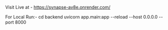 Visit Live at - https://synapse-av8e.onrender.com/


For Local Run:-
cd backend
uvicorn app.main:app --reload --host 0.0.0.0 --port 8000                                 
